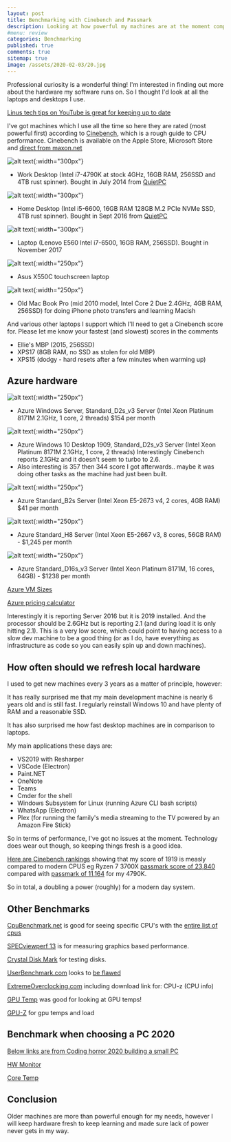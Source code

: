 ```yaml
---
layout: post
title: Benchmarking with Cinebench and Passmark 
description: Looking at how powerful my machines are at the moment compared with the best around today
#menu: review
categories: Benchmarking 
published: true 
comments: true     
sitemap: true
image: /assets/2020-02-03/20.jpg
---
```


Professional curiosity is a wonderful thing! I'm interested in finding out more about the hardware my software runs on. So I thought I'd look at all the laptops and desktops I use.

[Linus tech tips on YouTube is great for keeping up to date](https://www.youtube.com/user/LinusTechTips/videos)

I've got machines which I use all the time so here they are rated (most powerful first) according to [Cinebench](https://www.maxon.net/en-gb/products/cinebench-r20-overview/), which is a rough guide to CPU performance. Cinebench is available on the Apple Store, Microsoft Store and [direct from maxon.net](https://www.maxon.net/en-us/support/downloads/)

![alt text](/assets/2020-02-03/20.jpg "Work desktop 4790K"){:width="300px"}  

- Work Desktop (Intel i7-4790K at stock 4GHz, 16GB RAM, 256SSD and 4TB rust spinner). Bought in July 2014 from [QuietPC](https://quietpc.com)

![alt text](/assets/2020-02-03/22.jpg "Home desktop"){:width="300px"}  

- Home Desktop (Intel i5-6600, 16GB RAM 128GB M.2 PCIe NVMe SSD, 4TB rust spinner). Bought in Sept 2016 from  [QuietPC](https://quietpc.com)

![alt text](/assets/2020-02-03/21.jpg "Home laptop E560"){:width="300px"}  

- Laptop (Lenovo E560 Intel i7-6500, 16GB RAM, 256SSD). Bought in November 2017

![alt text](/assets/2020-02-03/24.jpg "Mias laptop"){:width="250px"}  

- Asus X550C touchscreen laptop 

![alt text](/assets/2020-02-03/23.jpg "Old MBP"){:width="250px"}  

- Old Mac Book Pro (mid 2010 model, Intel Core 2 Due 2.4GHz, 4GB RAM, 256SSD) for doing iPhone photo transfers and learning Macish

And various other laptops I support which I'll need to get a Cinebench score for. Please let me know your fastest (and slowest) scores in the comments

- Ellie's MBP (2015, 256SSD)
- XPS17 (8GB RAM, no SSD as stolen for old MBP)
- XPS15 (dodgy - hard resets after a few minutes when warming up)

## Azure hardware

![alt text](/assets/2020-02-03/25.jpg "Azure Windows Server D2s_v3"){:width="250px"}  

- Azure Windows Server, Standard_D2s_v3 Server (Intel Xeon Platinum 8171M 2.1GHz, 1 core, 2 threads) $154 per month

![alt text](/assets/2020-02-03/31.jpg "Azure Windows Desktop D2s_v3"){:width="250px"}  

- Azure Windows 10 Desktop 1909, Standard_D2s_v3 Server (Intel Xeon Platinum 8171M 2.1GHz, 1 core, 2 threads) Interestingly Cinebench reports 2.1GHz and it doesn't seem to turbo to 2.6.  
- Also interesting is 357 then 344 score I got afterwards.. maybe it was doing other tasks as the machine had just been built.

![alt text](/assets/2020-02-03/26.jpg "Azure Windows Server Standard_B2s"){:width="250px"}  

- Azure Standard_B2s Server (Intel Xeon E5-2673 v4, 2 cores, 4GB RAM) $41 per month

![alt text](/assets/2020-02-03/27.jpg "Azure Windows Server Standard_H8"){:width="250px"}  

- Azure Standard_H8 Server (Intel Xeon E5-2667 v3, 8 cores, 56GB RAM) - $1,245 per month

![alt text](/assets/2020-02-03/28.jpg "Azure Windows Server Standard_D16s_v3"){:width="250px"}  

- Azure Standard_D16s_v3 Server (Intel Xeon Platinum 8171M, 16 cores, 64GB) - $1238 per month

[Azure VM Sizes](https://docs.microsoft.com/en-us/azure/virtual-machines/sizes-b-series-burstable?toc=/azure/virtual-machines/linux/toc.json&bc=/azure/virtual-machines/linux/breadcrumb/toc.json)

[Azure pricing calculator](https://azure.microsoft.com/en-gb/pricing/calculator/?service=virtual-machines)

Interestingly it is reporting Server 2016 but it is 2019 installed. And the processor should be 2.6GHz but is reporting 2.1 (and during load it is only hitting 2.1).  This is a very low score, which could point to having access to a slow dev machine to be a good thing (or as I do, have everything as infrastructure as code so you can easily spin up and down machines).

## How often should we refresh local hardware

I used to get new machines every 3 years as a matter of principle, however:

It has really surprised me that my main development machine is nearly 6 years old and is still fast. I regularly reinstall Windows 10 and have plenty of RAM and a reasonable SSD.

It has also surprised me how fast desktop machines are in comparison to laptops.

My main applications these days are:

- VS2019 with Resharper
- VSCode (Electron)
- Paint.NET
- OneNote
- Teams
- Cmder for the shell
- Windows Subsystem for Linux (running Azure CLI bash scripts)
- WhatsApp (Electron)
- Plex (for running the family's media streaming to the TV powered by an Amazon Fire Stick)

So in terms of performance, I've got no issues at the moment. Technology does wear out though, so keeping things fresh is a good idea.

[Here are Cinebench rankings](https://hwbot.org/benchmark/cinebench_-_r15/halloffame) showing that my score of 1919 is measly compared to modern CPUS eg Ryzen 7 3700X [passmark score of 23,840](https://www.cpubenchmark.net/cpu.php?cpu=AMD+Ryzen+7+3700X&id=3485) compared with [passmark of 11,164](https://www.cpubenchmark.net/cpu_lookup.php?cpu=Intel+Core+i7-4790K+%40+4.00GHz&id=2275) for my 4790K.

So in total, a doubling a power (roughly) for a modern day system.

## Other Benchmarks

[CpuBenchmark.net](https://www.cpubenchmark.net/) is good for seeing specific CPU's with the [entire list of cpus](https://www.cpubenchmark.net/CPU_mega_page.html)  

[SPECviewperf 13](https://www.spec.org/gwpg/gpc.static/vp13info.html) is for measuring graphics based performance.  

[Crystal Disk Mark](https://crystalmark.info/en/software/crystaldiskmark/) for testing disks.  

[UserBenchmark.com](https://userbenchmark.com) looks to [be flawed](https://www.tomshardware.com/uk/news/userbenchmark-benchmark-change-criticism-amd-intel,40032.html)  

[ExtremeOverclocking.com](https://files.extremeoverclocking.com/browse.php?c=1) including download link for: CPU-z (CPU info)  

[GPU Temp](http://gputemp.com/) was good for looking at GPU temps!  

[GPU-Z](https://www.techpowerup.com/download/techpowerup-gpu-z/) for gpu temps and load  

## Benchmark when choosing a PC 2020

[Below links are from Coding horror 2020 building a small PC](https://blog.codinghorror.com/building-a-pc-part-ix-downsizing/#discourse-comments)

[HW Monitor](https://www.cpuid.com/softwares/hwmonitor.html)

[Core Temp](https://www.alcpu.com/CoreTemp/)

## Conclusion

Older machines are more than powerful enough for my needs, however I will keep hardware fresh to keep learning and made sure lack of power never gets in my way.
